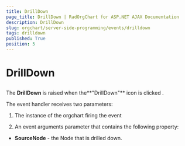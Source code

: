 ```yaml
---
title: DrillDown
page_title: DrillDown | RadOrgChart for ASP.NET AJAX Documentation
description: DrillDown
slug: orgchart/server-side-programming/events/drilldown
tags: drilldown
published: True
position: 5
---
```


# DrillDown



## 

The **DrillDown** is raised when the**"DrillDown"** icon is clicked .

The event handler receives two parameters:

1. The instance of the orgchart firing the event

1. An event arguments parameter that contains the following property:

* **SourceNode** - the Node that is drilled down.
